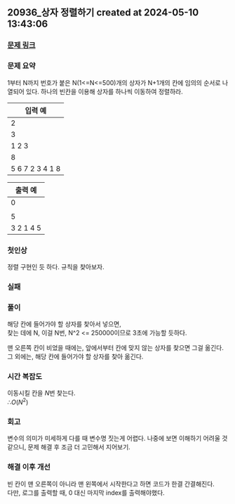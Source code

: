 ## 20936_상자 정렬하기 created at 2024-05-10 13:43:06
### [문제 링크]()

### 문제 요약
1부터 N까지 번호가 붙은 N(1<=N<=500)개의 상자가 N+1개의 칸에 임의의 순서로 나열되어 있다. 하나의 빈칸을 이용해 상자를 하나씩 이동하여 정렬하라.
    
| 입력 예 |
| --- |  
|2|  
|3|  
|1 2 3|  
|8|  
|5 6 7 2 3 4 1 8|  

| 출력 예 |
| --- |
| 0 |  
|   |  
| 5 |  
|3 2 1 4 5|  

### 첫인상
정렬 구현인 듯 하다. 규칙을 찾아보자.

### 실패

### 풀이   

해당 칸에 들어가야 할 상자를 찾아서 넣으면,  
찾는 데에 N, 이걸 N번, N^2 <= 250000이므로 3초에 가능할 듯하다.

맨 오른쪽 칸이 비었을 때에는, 앞에서부터 칸에 맞지 않는 상자를 찾으면 그걸 옮긴다. 그 외에는, 해당 칸에 들어가야 할 상자를 찾아 옮긴다.

### 시간 복잡도
이동시킬 칸을 $N$번 찾는다.  
$∴ O(N^2)$

### 회고
변수의 의미가 미세하게 다를 때 변수명 짓는게 어렵다. 나중에 보면 이해하기 어려울 것 같으니, 문제 해결 후 조금 더 고민해서 지어보기.

### 해결 이후 개선
빈 칸이 맨 오른쪽이 아니라 맨 왼쪽에서 시작한다고 하면 코드가 한결 간결해진다.  
다만, 로그를 출력할 때, 0 대신 마지막 index를 출력해야했다.  